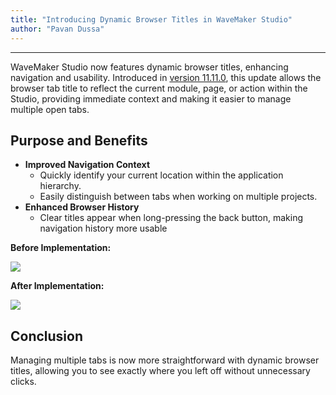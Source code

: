 ```yaml
---
title: "Introducing Dynamic Browser Titles in WaveMaker Studio"
author: "Pavan Dussa"
---
```

---

WaveMaker Studio now features dynamic browser titles, enhancing navigation and usability. Introduced in [version 11.11.0](/learn/wavemaker-release-notes/v11-11-0/), this update allows the browser tab title to reflect the current module, page, or action within the Studio, providing immediate context and making it easier to manage multiple open tabs.

<!-- truncate -->

## Purpose and Benefits

- **Improved Navigation Context**
  - Quickly identify your current location within the application hierarchy.
  - Easily distinguish between tabs when working on multiple projects.​
- **Enhanced Browser History**
  - Clear titles appear when long-pressing the back button, making navigation history more usable

**Before Implementation:**

![](/learn/assets/before-dynamic-title.png)

**After Implementation:**

![](/learn/assets/after-dynamic-title.png)

## Conclusion

Managing multiple tabs is now more straightforward with dynamic browser titles, allowing you to see exactly where you left off without unnecessary clicks. 
